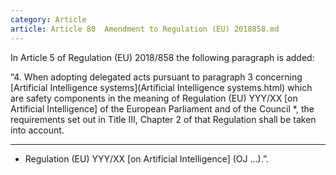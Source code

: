 ```yaml
---
category: Article
article: Article 80  Amendment to Regulation (EU) 2018858.md
---
```


In Article 5 of Regulation (EU) 2018/858 the following paragraph is added:

“4. When adopting delegated acts pursuant to paragraph 3 concerning [Artificial Intelligence systems](Artificial Intelligence systems.html) which are safety components in the meaning of Regulation (EU) YYY/XX [on Artificial Intelligence] of the European Parliament and of the Council *, the requirements set out in Title III, Chapter 2 of that Regulation shall be taken into account.

__________

* Regulation (EU) YYY/XX [on Artificial Intelligence] (OJ …).”.